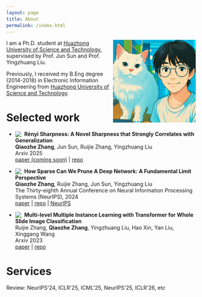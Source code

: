 ```yaml
---
layout: page
title: About
permalink: /index.html
---
```


<img style="float:right; padding-left:10px" src="images/selfandcat.jpg" width="220" height="220">

I am a Ph.D. student at [Huazhong University of Science and Technology](https://english.hust.edu.cn/), supervised by Prof. Jun Sun and Prof. Yingzhuang Liu. 

Previously, I received my B.Eng degree (2014-2018) in Electronic Information Engineering from [Huazhong University of Science and Technology](https://english.hust.edu.cn/).

<!-- News -->

# Selected work

- <img src="https://img.shields.io/badge/Preprint-1e88e5?style=flat" style="vertical-align:-3px; margin-right:8px">**Rényi Sharpness: A Novel Sharpness that Strongly Correlates with Generalization** <br>
  <span class="underline"><b>Qiaozhe Zhang</b></span>, Jun Sun, Ruijie Zhang, Yingzhuang Liu <br>
  Arxiv 2025 <br>
    [paper (coming soon)]() |
    [repo](https://github.com/QiaozheZhang/RSAM)

<!-- - ![NeurIPS 2024](https://img.shields.io/badge/NeurIPS%202024-1e88e5?style=flat) **How Sparse Can We Prune A Deep Network: A Fundamental Limit Perspective** <br> -->
- <img src="https://img.shields.io/badge/NeurIPS%202024-1e88e5?style=flat" style="vertical-align:-3px; margin-right:8px">**How Sparse Can We Prune A Deep Network: A Fundamental Limit Perspective** <br>
  **Qiaozhe Zhang**, Ruijie Zhang, Jun Sun, Yingzhuang Liu <br>
  The Thirty-eighth Annual Conference on Neural Information Processing Systems (NeurIPS), 2024 <br>
    [paper](https://arxiv.org/pdf/2306.05857) |
    [repo](https://github.com/QiaozheZhang/Global-One-shot-Pruning) |
    [NeurIPS](https://proceedings.neurips.cc/paper_files/paper/2024/hash/a627810151be4d13f907ac898ff7e948-Abstract-Conference.html)

- <img src="https://img.shields.io/badge/Preprint-1e88e5?style=flat" style="vertical-align:-3px; margin-right:8px">**Multi-level Multiple Instance Learning with Transformer for Whole Slide Image Classification** <br>
  Ruijie Zhang, **Qiaozhe Zhang**, Yingzhuang Liu, Hao Xin, Yan Liu, Xinggang Wang <br>
  Arxiv 2023 <br>
    [paper](https://arxiv.org/pdf/2306.05029) |
    [repo](https://github.com/hustvl/MMIL-Transformer/tree/main)

# Services
Review: NeurIPS'24, ICLR'25, ICML'25, NeurIPS'25, ICLR'26, etc


